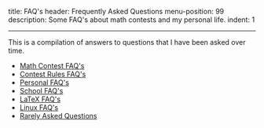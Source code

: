 title: FAQ's
header: Frequently Asked Questions
menu-position: 99
description: Some FAQ's about math contests and my personal life.
indent: 1

---

This is a compilation of answers to questions that I have been asked over time.

* [Math Contest FAQ's](faq-contest.html)
* [Contest Rules FAQ's](faq-rules.html)
* [Personal FAQ's](faq-personal.html)
* [School FAQ's](faq-school.html)
* [LaTeX FAQ's](faq-latex.html)
* [Linux FAQ's](faq-linux.html)
* [Rarely Asked Questions](faq-raqs.html)
